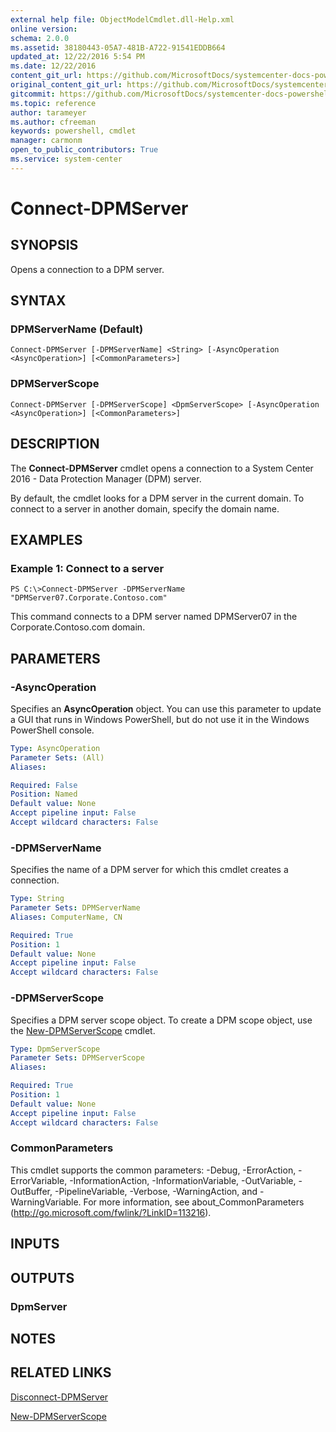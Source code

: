 ```yaml
---
external help file: ObjectModelCmdlet.dll-Help.xml
online version: 
schema: 2.0.0
ms.assetid: 38180443-05A7-481B-A722-91541EDDB664
updated_at: 12/22/2016 5:54 PM
ms.date: 12/22/2016
content_git_url: https://github.com/MicrosoftDocs/systemcenter-docs-powershell/blob/master/systemcenter-cmdlets/SystemCenter2016/DataProtectionManager/vlatest/Connect-DPMServer.md
original_content_git_url: https://github.com/MicrosoftDocs/systemcenter-docs-powershell/blob/master/systemcenter-cmdlets/SystemCenter2016/DataProtectionManager/vlatest/Connect-DPMServer.md
gitcommit: https://github.com/MicrosoftDocs/systemcenter-docs-powershell/blob/17c3a51bd892aad46c731d9f381f0704b4815004/systemcenter-cmdlets/SystemCenter2016/DataProtectionManager/vlatest/Connect-DPMServer.md
ms.topic: reference
author: tarameyer
ms.author: cfreeman
keywords: powershell, cmdlet
manager: carmonm
open_to_public_contributors: True
ms.service: system-center
---
```


# Connect-DPMServer

## SYNOPSIS
Opens a connection to a DPM server.

## SYNTAX

### DPMServerName (Default)
```
Connect-DPMServer [-DPMServerName] <String> [-AsyncOperation <AsyncOperation>] [<CommonParameters>]
```

### DPMServerScope
```
Connect-DPMServer [-DPMServerScope] <DpmServerScope> [-AsyncOperation <AsyncOperation>] [<CommonParameters>]
```

## DESCRIPTION
The **Connect-DPMServer** cmdlet opens a connection to a System Center 2016 - Data Protection Manager (DPM) server.

By default, the cmdlet looks for a DPM server in the current domain.
To connect to a server in another domain, specify the domain name.

## EXAMPLES

### Example 1: Connect to a server
```
PS C:\>Connect-DPMServer -DPMServerName "DPMServer07.Corporate.Contoso.com"
```

This command connects to a DPM server named DPMServer07 in the Corporate.Contoso.com domain.

## PARAMETERS

### -AsyncOperation
Specifies an **AsyncOperation** object.
You can use this parameter to update a GUI that runs in Windows PowerShell, but do not use it in the Windows PowerShell console.

```yaml
Type: AsyncOperation
Parameter Sets: (All)
Aliases: 

Required: False
Position: Named
Default value: None
Accept pipeline input: False
Accept wildcard characters: False
```

### -DPMServerName
Specifies the name of a DPM server for which this cmdlet creates a connection.

```yaml
Type: String
Parameter Sets: DPMServerName
Aliases: ComputerName, CN

Required: True
Position: 1
Default value: None
Accept pipeline input: False
Accept wildcard characters: False
```

### -DPMServerScope
Specifies a DPM server scope object.
To create a DPM scope object, use the [New-DPMServerScope](./New-DPMServerScope.md) cmdlet.

```yaml
Type: DpmServerScope
Parameter Sets: DPMServerScope
Aliases: 

Required: True
Position: 1
Default value: None
Accept pipeline input: False
Accept wildcard characters: False
```

### CommonParameters
This cmdlet supports the common parameters: -Debug, -ErrorAction, -ErrorVariable, -InformationAction, -InformationVariable, -OutVariable, -OutBuffer, -PipelineVariable, -Verbose, -WarningAction, and -WarningVariable. For more information, see about_CommonParameters (http://go.microsoft.com/fwlink/?LinkID=113216).

## INPUTS

## OUTPUTS

### DpmServer

## NOTES

## RELATED LINKS

[Disconnect-DPMServer](xref:SystemCenter2016/DataProtectionManager/vlatest/Disconnect-DPMServer.md)

[New-DPMServerScope](xref:SystemCenter2016/DataProtectionManager/vlatest/New-DPMServerScope.md)
